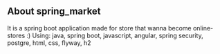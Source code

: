 ## About spring_market

It is a spring boot application made for store that wanna become online-stores :)
Using: java, spring boot, javascript, angular, spring security, postgre, html, css, flyway, h2